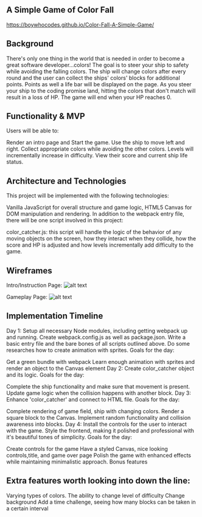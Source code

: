 ## A Simple Game of Color Fall

https://boywhocodes.github.io/Color-Fall-A-Simple-Game/

## Background

There's only one thing in the world that is needed in order to become a great software developer...colors! The goal is to steer your ship to safety while avoiding the falling colors. The ship will change colors after every round and the user can collect the ships' colors' blocks for additional points. Points as well a life bar will be displayed on the page. As you steer your ship to the coding promise land, hitting the colors that don't match will result in a loss of HP. The game will end when your HP reaches 0.

## Functionality & MVP

Users will be able to:

 Render an intro page and Start the game.
 Use the ship to move left and right.
 Collect appropriate colors while avoiding the other colors.
 Levels will incrementally increase in difficulty.
 View their score and current ship life status.

## Architecture and Technologies

This project will be implemented with the following technologies:

Vanilla JavaScript for overall structure and game logic,
HTML5 Canvas for DOM manipulation and rendering.
In addition to the webpack entry file, there will be one script involved in this project:

color_catcher.js: this script will handle the logic of the behavior of any moving objects on the screen, how they interact when they collide, how the score and HP is adjusted and how levels incrementally add difficulty to the game.

## Wireframes

Intro/Instruction Page: ![alt text](https://user-images.githubusercontent.com/26631708/28964127-6289b4ce-78c0-11e7-8143-a1342e927429.png)

Gameplay Page: ![alt text](https://user-images.githubusercontent.com/26631708/28964206-a8f3dcd2-78c0-11e7-88d5-5adfdf7d344f.png)

## Implementation Timeline

Day 1: Setup all necessary Node modules, including getting webpack up and running. Create webpack.config.js as well as package.json. Write a basic entry file and the bare bones of all scripts outlined above. Do some researches how to create animation with sprites. Goals for the day:

Get a green bundle with webpack
Learn enough animation with sprites and render an object to the Canvas element
Day 2: Create color_catcher object and its logic. Goals for the day:

Complete the ship functionality and make sure that movement is present.
Update game logic when the collision happens with another block.
Day 3: Enhance 'color_catcher' and connect to HTML file. Goals for the day:

Complete rendering of game field, ship with changing colors.
Render a square block to the Canvas.
Implement random functionality and collision awareness into blocks.
Day 4: Install the controls for the user to interact with the game. Style the frontend, making it polished and professional with it's beautiful tones of simplicity. Goals for the day:

Create controls for the game
Have a styled Canvas, nice looking controls,title, and game over page
Polish the game with enhanced effects while maintaining minimalistic approach.
Bonus features

## Extra features worth looking into down the line:

 Varying types of colors.
 The ability to change level of difficulty
 Change background
 Add a time challenge, seeing how many blocks can be taken in a certain interval
